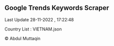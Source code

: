 

## Google Trends Keywords Scraper 
 
Last Update 28-11-2022 , 17:22:48

Country List :
VIETNAM.json



© Abdul Muttaqin 
